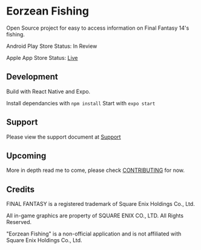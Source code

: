 # Eorzean Fishing

Open Source project for easy to access information on Final Fantasy 14's fishing.

Android Play Store Status: In Review

Apple App Store Status: [Live](https://apps.apple.com/app/id1643096420)

## Development

Build with React Native and Expo.

Install dependancies with `npm install`
Start with `expo start`

## Support

Please view the support document at [Support](docs/SUPPORT.md)

## Upcoming

More in depth read me to come, please check [CONTRIBUTING](docs/CONTRIBUTING.md) for now.

## Credits
FINAL FANTASY is a registered trademark of Square Enix Holdings Co., Ltd.

All in-game graphics are property of SQUARE ENIX CO., LTD. All Rights Reserved.

"Eorzean Fishing" is a non-official application and is not affiliated with Square Enix Holdings Co., Ltd.
